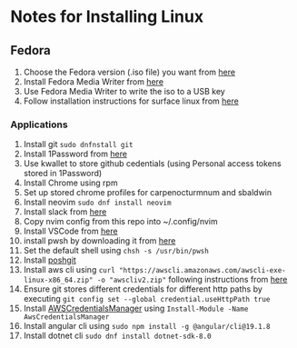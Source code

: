# Notes for Installing Linux

## Fedora

1. Choose the Fedora version (.iso file) you want from [here](https://fedoraproject.org/)
1. Install Fedora Media Writer from [here](https://fedoraproject.org/workstation/download)
1. Use Fedora Media Writer to write the iso to a USB key
1. Follow installation instructions for surface linux from [here](https://github.com/linux-surface/linux-surface/wiki/Installation-and-Setup#Fedora)

### Applications

1. Install git `sudo dnfnstall git`
1. Install 1Password from [here](https://support.1password.com/install-linux/#fedora-or-red-hat-enterprise-linux)
1. Use kwallet to store github cedentials (using Personal access tokens stored in 1Password)
1. Install Chrome using rpm
1. Set up stored chrome profiles for carpenocturmnum and sbaldwin
1. Install neovim `sudo dnf install neovim` 
1. Install slack from [here](https://slack.com/intl/en-au/downloads/instructions/linux?ddl=1&build=rpm)
1. Copy nvim config from this repo into ~/.config/nvim
1. Install VSCode from [here](https://code.visualstudio.com/docs/setup/linux#_install-vs-code-on-linux)
1. install pwsh by downloading it from [here](https://github.com/PowerShell/PowerShell/releases/)
1. Set the default shell using `chsh -s /usr/bin/pwsh`
1. Install [poshgit](https://github.com/dahlbyk/posh-git)
1. Install aws cli using `curl "https://awscli.amazonaws.com/awscli-exe-linux-x86_64.zip" -o "awscliv2.zip"` following instructions from [here](http://docs.aws.amazon.com/cli/latest/userguide/getting-started-install.html)
1. Ensure git stores different credentials for different http paths by executing `git config set --global credential.useHttpPath true`
1. Install [AWSCredentialsManager](https://github.com/CurtisLusmore/AwsCredentialsManager) using `Install-Module -Name AwsCredentialsManager`
1. Install angular cli using `sudo npm install -g @angular/cli@19.1.8`
1. Install dotnet cli `sudo dnf install dotnet-sdk-8.0`
